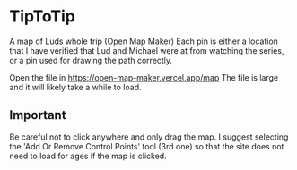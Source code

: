 # TipToTip
A map of Luds whole trip (Open Map Maker)
Each pin is either a location that I have verified that Lud and Michael were at from watching the series, or a pin used for drawing the path correctly.

Open the file in https://open-map-maker.vercel.app/map
The file is large and it will likely take a while to load.

## Important
Be careful not to click anywhere and only drag the map.
I suggest selecting the 'Add Or Remove Control Points' tool (3rd one) so that the site does not need to load for ages if the map is clicked.
